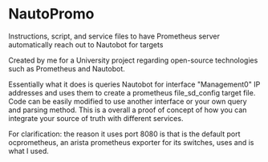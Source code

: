 # NautoPromo
Instructions, script, and service files to have Prometheus server automatically reach out to Nautobot for targets

Created by me for a University project regarding open-source technologies such as Prometheus and Nautobot. 

Essentially what it does is queries Nautobot for interface "Management0" IP addresses and uses them to create a prometheus file_sd_config target file. Code can be easily modified to use another interface or your own query and parsing method. This is a overall a proof of concept of how you can integrate your source of truth with different services.

For clarification: the reason it uses port 8080 is that is the default port ocprometheus, an arista prometheus exporter for its switches, uses and is what I used.

